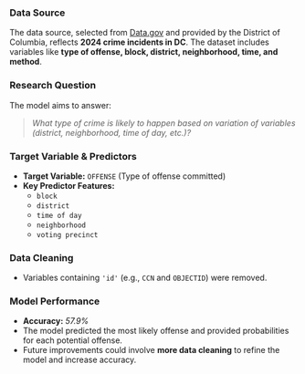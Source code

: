 ### Data Source
The data source, selected from [Data.gov](https://www.data.gov/) and provided by the District of Columbia, reflects **2024 crime incidents in DC**. The dataset includes variables like **type of offense, block, district, neighborhood, time, and method**.  

### Research Question  
The model aims to answer:  
> *What type of crime is likely to happen based on variation of variables (district, neighborhood, time of day, etc.)?*  

### Target Variable & Predictors  
- **Target Variable:** `OFFENSE` (Type of offense committed)  
- **Key Predictor Features:**  
  - `block`  
  - `district`  
  - `time of day`  
  - `neighborhood`  
  - `voting precinct`  

### Data Cleaning  
- Variables containing `'id'` (e.g., `CCN` and `OBJECTID`) were removed.  

### Model Performance  
- **Accuracy:** *57.9%*  
- The model predicted the most likely offense and provided probabilities for each potential offense.  
- Future improvements could involve **more data cleaning** to refine the model and increase accuracy.  
